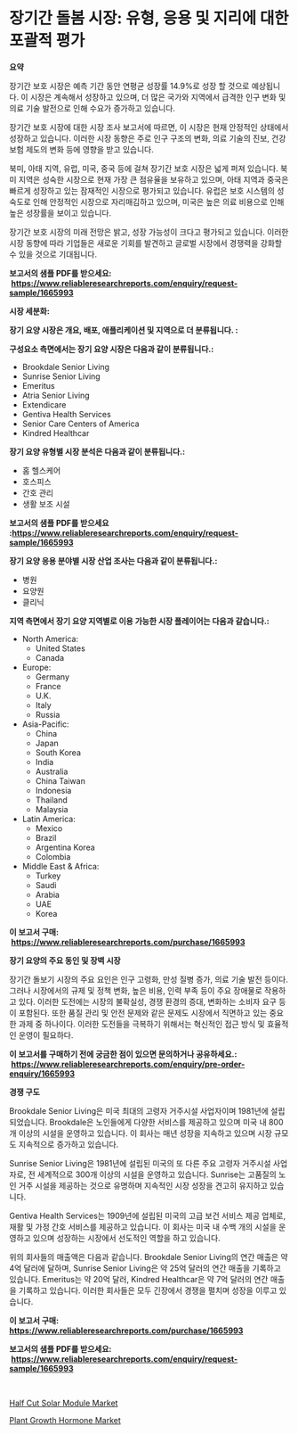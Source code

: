 <p><h1>장기간 돌봄 시장: 유형, 응용 및 지리에 대한 포괄적 평가</h1></p><p><strong>요약</strong></p>
<p><p>장기간 보호 시장은 예측 기간 동안 연평균 성장률 14.9%로 성장 할 것으로 예상됩니다. 이 시장은 계속해서 성장하고 있으며, 더 많은 국가와 지역에서 급격한 인구 변화 및 의료 기술 발전으로 인해 수요가 증가하고 있습니다.</p><p>장기간 보호 시장에 대한 시장 조사 보고서에 따르면, 이 시장은 현재 안정적인 상태에서 성장하고 있습니다. 이러한 시장 동향은 주로 인구 구조의 변화, 의료 기술의 진보, 건강 보험 제도의 변화 등에 영향을 받고 있습니다.</p><p>북미, 아태 지역, 유럽, 미국, 중국 등에 걸쳐 장기간 보호 시장은 넓게 퍼져 있습니다. 북미 지역은 성숙한 시장으로 현재 가장 큰 점유율을 보유하고 있으며, 아태 지역과 중국은 빠르게 성장하고 있는 잠재적인 시장으로 평가되고 있습니다. 유럽은 보호 시스템의 성숙도로 인해 안정적인 시장으로 자리매김하고 있으며, 미국은 높은 의료 비용으로 인해 높은 성장률을 보이고 있습니다.</p><p>장기간 보호 시장의 미래 전망은 밝고, 성장 가능성이 크다고 평가되고 있습니다. 이러한 시장 동향에 따라 기업들은 새로운 기회를 발견하고 글로벌 시장에서 경쟁력을 강화할 수 있을 것으로 기대됩니다.</p></p>
<p><strong>보고서의 샘플 PDF를 받으세요: &nbsp;<a href="https://www.reliableresearchreports.com/enquiry/request-sample/1665993">https://www.reliableresearchreports.com/enquiry/request-sample/1665993</a></strong></p>
<p><strong>시장 세분화:</strong></p>
<p><strong> 장기 요양 시장은 개요, 배포, 애플리케이션 및 지역으로 더 분류됩니다. :</strong></p>
<p><strong>구성요소 측면에서는 장기 요양 시장은 다음과 같이 분류됩니다.:</strong></p>
<p><ul><li>Brookdale Senior Living</li><li>Sunrise Senior Living</li><li>Emeritus</li><li>Atria Senior Living</li><li>Extendicare</li><li>Gentiva Health Services</li><li>Senior Care Centers of America</li><li>Kindred Healthcar</li></ul></p>
<p><strong> 장기 요양 유형별 시장 분석은 다음과 같이 분류됩니다.:</strong></p>
<p><ul><li>홈 헬스케어</li><li>호스피스</li><li>간호 관리</li><li>생활 보조 시설</li></ul></p>
<p><strong>보고서의 샘플 PDF를 받으세요 :<a href="https://www.reliableresearchreports.com/enquiry/request-sample/1665993">https://www.reliableresearchreports.com/enquiry/request-sample/1665993</a></strong></p>
<p><strong> 장기 요양 응용 분야별 시장 산업 조사는 다음과 같이 분류됩니다.:</strong></p>
<p><ul><li>병원</li><li>요양원</li><li>클리닉</li></ul></p>
<p><strong>지역 측면에서 장기 요양 지역별로 이용 가능한 시장 플레이어는 다음과 같습니다.:</strong></p>
<p><ul>
    <li>
        North America:
        <ul>
            <li>United States</li>
            <li>Canada</li>
        </ul>
    </li>
    <li>
        Europe:
        <ul>
            <li>Germany</li>
            <li>France</li>
            <li>U.K.</li>
            <li>Italy</li>
            <li>Russia</li>
        </ul>
    </li>
    <li>
        Asia-Pacific:
        <ul>
            <li>China</li>
            <li>Japan</li>
            <li>South Korea</li>
            <li>India</li>
            <li>Australia</li>
            <li>China Taiwan</li>
            <li>Indonesia</li>
            <li>Thailand</li>
            <li>Malaysia</li>
        </ul>
    </li>
    <li>
        Latin America:
        <ul>
            <li>Mexico</li>
            <li>Brazil</li>
            <li>Argentina Korea</li>
            <li>Colombia</li>
        </ul>
    </li>
    <li>
        Middle East & Africa:
        <ul>
            <li>Turkey</li>
            <li>Saudi</li>
            <li>Arabia</li>
            <li>UAE</li>
            <li>Korea</li>
        </ul>
    </li>
    </ul></p>
<p><strong>이 보고서 구매: &nbsp;<a href="https://www.reliableresearchreports.com/purchase/1665993">https://www.reliableresearchreports.com/purchase/1665993</a></strong></p>
<p><strong>장기 요양의 주요 동인 및 장벽 시장</strong></p>
<p><p>장기간 돌보기 시장의 주요 요인은 인구 고령화, 만성 질병 증가, 의료 기술 발전 등이다. 그러나 시장에서의 규제 및 정책 변화, 높은 비용, 인력 부족 등이 주요 장애물로 작용하고 있다. 이러한 도전에는 시장의 불확실성, 경쟁 환경의 증대, 변화하는 소비자 요구 등이 포함된다. 또한 품질 관리 및 안전 문제와 같은 문제도 시장에서 직면하고 있는 중요한 과제 중 하나이다. 이러한 도전들을 극복하기 위해서는 혁신적인 접근 방식 및 효율적인 운영이 필요하다.</p></p>
<p><strong>이 보고서를 구매하기 전에 궁금한 점이 있으면 문의하거나 공유하세요.: &nbsp;<a href="https://www.reliableresearchreports.com/enquiry/pre-order-enquiry/1665993">https://www.reliableresearchreports.com/enquiry/pre-order-enquiry/1665993</a></strong></p>
<p><strong>경쟁 구도</strong></p>
<p><p>Brookdale Senior Living은 미국 최대의 고령자 거주시설 사업자이며 1981년에 설립되었습니다. Brookdale은 노인들에게 다양한 서비스를 제공하고 있으며 미국 내 800개 이상의 시설을 운영하고 있습니다. 이 회사는 매년 성장을 지속하고 있으며 시장 규모도 지속적으로 증가하고 있습니다.</p><p>Sunrise Senior Living은 1981년에 설립된 미국의 또 다른 주요 고령자 거주시설 사업자로, 전 세계적으로 300개 이상의 시설을 운영하고 있습니다. Sunrise는 고품질의 노인 거주 시설을 제공하는 것으로 유명하며 지속적인 시장 성장을 견고히 유지하고 있습니다.</p><p>Gentiva Health Services는 1909년에 설립된 미국의 고급 보건 서비스 제공 업체로, 재활 및 가정 간호 서비스를 제공하고 있습니다. 이 회사는 미국 내 수백 개의 시설을 운영하고 있으며 성장하는 시장에서 선도적인 역할을 하고 있습니다. </p><p>위의 회사들의 매출액은 다음과 같습니다. Brookdale Senior Living의 연간 매출은 약 4억 달러에 달하며, Sunrise Senior Living은 약 25억 달러의 연간 매출을 기록하고 있습니다. Emeritus는 약 20억 달러, Kindred Healthcar은 약 7억 달러의 연간 매출을 기록하고 있습니다. 이러한 회사들은 모두 긴장에서 경쟁을 펼치며 성장을 이루고 있습니다.</p></p>
<p><strong>이 보고서 구매: &nbsp; <a href="https://www.reliableresearchreports.com/purchase/1665993">https://www.reliableresearchreports.com/purchase/1665993</a></strong></p>
<p><strong>보고서의 샘플 PDF를 받으세요: &nbsp;<a href="https://www.reliableresearchreports.com/enquiry/request-sample/1665993">https://www.reliableresearchreports.com/enquiry/request-sample/1665993</a></strong><strong></strong></p>
<p>&nbsp;</p>
<p><p><a href="https://github.com/Sinjinluong3e0awx2m195k76/Market-Research-Report-List-1/blob/main/half-cut-solar-module-market.md">Half Cut Solar Module Market</a></p><p><a href="https://simplistic-meeting-7ee.notion.site/Insights-into-Plant-Growth-Hormone-Market-Size-Analysing-Market-Share-Trends-and-Growth-from-2024-7134a5112cdc4b469179ac5f1a1060eb">Plant Growth Hormone Market</a></p></p>